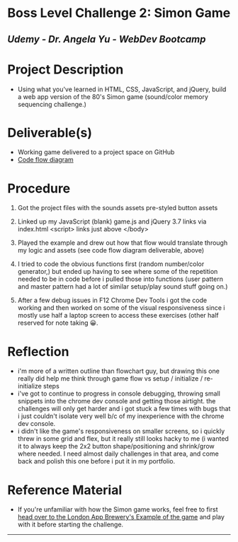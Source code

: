 # Boss Level Challenge 2: Simon Game

## *Udemy \- Dr. Angela Yu \- WebDev Bootcamp*

# Project Description

* Using what you've learned in HTML, CSS, JavaScript, and jQuery, build a web app version of the 80's Simon game (sound/color memory sequencing challenge.)

# Deliverable(s)

* Working game delivered to a project space on GitHub  
* [Code flow diagram](Simon_Game_flow_rudil24.pdf)

# Procedure

1. Got the project files with the sounds assets pre-styled button assets

2. Linked up my JavaScript (blank) game.js and jQuery 3.7 links via index.html \<script\> links just above \</body\> 

3. Played the example and drew out how that flow would translate through my logic and assets (see code flow diagram deliverable, above)

4. I tried to code the obvious functions first (random number/color generator,) but ended up having to see where some of the repetition needed to be in code before i pulled those into functions (user pattern and master pattern had a lot of similar setup/play sound stuff going on.)

5. After a few debug issues in F12 Chrome Dev Tools i got the code working and then worked on some of the visual responsiveness since i mostly use half a laptop screen to access these exercises (other half reserved for note taking 😀.

# Reflection

* i'm more of a written outline than flowchart guy, but drawing this one really did help me think through game flow vs setup / initialize / re-initialize steps  
* i've got to continue to progress in console debugging, throwing small snippets into the chrome dev console and getting those airtight. the challenges will only get harder and i got stuck a few times with bugs that i just couldn't isolate very well b/c of my inexperience with the chrome dev console.  
* i didn't like the game's responsiveness on smaller screens, so i quickly threw in some grid and flex, but it really still looks hacky to me (i wanted it to always keep the 2x2 button shape/positioning and shrink/grow where needed. I need almost daily challenges in that area, and come back and polish this one before i put it in my portfolio.

# Reference Material

* If you're unfamiliar with how the Simon game works, feel free to first [head over to the London App Brewery's Example of the game](https://londonappbrewery.github.io/Simon-Game/) and play with it before starting the challenge.

---

